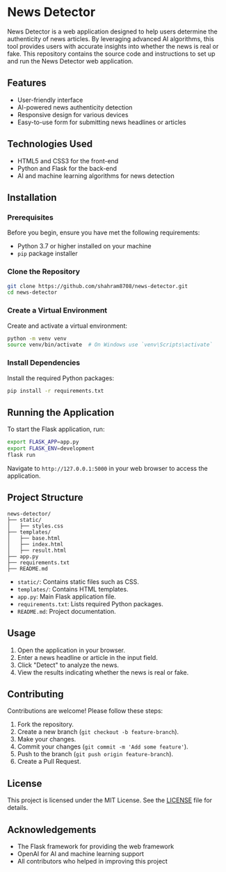 # News Detector

News Detector is a web application designed to help users determine the authenticity of news articles. By leveraging advanced AI algorithms, this tool provides users with accurate insights into whether the news is real or fake. This repository contains the source code and instructions to set up and run the News Detector web application.

## Features

- User-friendly interface
- AI-powered news authenticity detection
- Responsive design for various devices
- Easy-to-use form for submitting news headlines or articles

## Technologies Used

- HTML5 and CSS3 for the front-end
- Python and Flask for the back-end
- AI and machine learning algorithms for news detection

## Installation

### Prerequisites

Before you begin, ensure you have met the following requirements:

- Python 3.7 or higher installed on your machine
- `pip` package installer

### Clone the Repository

```bash
git clone https://github.com/shahram8708/news-detector.git
cd news-detector
```

### Create a Virtual Environment

Create and activate a virtual environment:

```bash
python -m venv venv
source venv/bin/activate  # On Windows use `venv\Scripts\activate`
```

### Install Dependencies

Install the required Python packages:

```bash
pip install -r requirements.txt
```

## Running the Application

To start the Flask application, run:

```bash
export FLASK_APP=app.py
export FLASK_ENV=development
flask run
```

Navigate to `http://127.0.0.1:5000` in your web browser to access the application.

## Project Structure

```
news-detector/
├── static/
│   ├── styles.css
├── templates/
│   ├── base.html
│   ├── index.html
│   ├── result.html
├── app.py
├── requirements.txt
├── README.md
```

- `static/`: Contains static files such as CSS.
- `templates/`: Contains HTML templates.
- `app.py`: Main Flask application file.
- `requirements.txt`: Lists required Python packages.
- `README.md`: Project documentation.

## Usage

1. Open the application in your browser.
2. Enter a news headline or article in the input field.
3. Click "Detect" to analyze the news.
4. View the results indicating whether the news is real or fake.

## Contributing

Contributions are welcome! Please follow these steps:

1. Fork the repository.
2. Create a new branch (`git checkout -b feature-branch`).
3. Make your changes.
4. Commit your changes (`git commit -m 'Add some feature'`).
5. Push to the branch (`git push origin feature-branch`).
6. Create a Pull Request.

## License

This project is licensed under the MIT License. See the [LICENSE](LICENSE) file for details.

## Acknowledgements

- The Flask framework for providing the web framework
- OpenAI for AI and machine learning support
- All contributors who helped in improving this project
